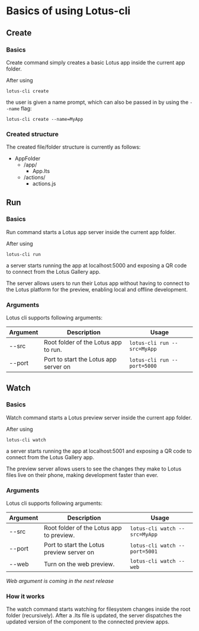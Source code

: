# Basics of using Lotus-cli


## Create


### Basics

Create command simply creates a basic Lotus app inside the current app folder.

After using 

``` 
lotus-cli create
``` 

the user is given a name prompt, which can also be passed in by using the `--name`
flag:

``` 
lotus-cli create --name=MyApp
``` 

### Created structure

The created file/folder structure is currently as follows:

* AppFolder 
	* /app/
		* App.lts
	* /actions/
		* actions.js 


## Run


### Basics

Run command starts a Lotus app server inside the current app folder.

After using 

``` 
lotus-cli run
``` 

a server starts running the app at localhost:5000 and exposing a QR code to connect from the Lotus Gallery app.

The server allows users to run their Lotus app without having to connect to the Lotus platform for the preview, enabling local and offline development.


### Arguments

Lotus cli supports following arguments:

| Argument | Description                               | Usage                         |
|----------|-------------------------------------------|-------------------------------|
| --src    | Root folder of the Lotus app to run.  | `lotus-cli run --src=MyApp` |
| --port   | Port to start the Lotus app server on | `lotus-cli run --port=5000` |



## Watch


### Basics

Watch command starts a Lotus preview server inside the current app folder.

After using 

``` 
lotus-cli watch
``` 

a server starts running the app at localhost:5001 and exposing a QR code to connect from the Lotus Gallery app.

The preview server allows users to see the changes they make to Lotus files live on their phone, making development faster than ever.


### Arguments

Lotus cli supports following arguments:

| Argument | Description                               | Usage                         |
|----------|-------------------------------------------|-------------------------------|
| --src    | Root folder of the Lotus app to preview.  | `lotus-cli watch --src=MyApp` |
| --port   | Port to start the Lotus preview server on | `lotus-cli watch --port=5001` |
| --web | Turn on the web preview. | `lotus-cli watch --web` |

*Web argument is coming in the next release*


### How it works

The watch command starts watching for filesystem changes inside the root folder (recursively). After a  .lts file is updated, the server dispatches the updated version of the component to the connected preview apps.

